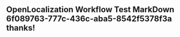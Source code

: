 <properties
ms.topic="hero-topic1"
ms.test1="hero-topic"
ms.test2="test"/>

## OpenLocalization Workflow Test MarkDown 6f089763-777c-436c-aba5-8542f5378f3a thanks!

